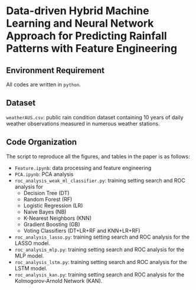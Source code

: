 # Data-driven Hybrid Machine Learning and Neural Network Approach for Predicting Rainfall Patterns with Feature Engineering


## Environment Requirement
All codes are written in `python`. 

## Dataset
`weatherAUS.csv`: public rain condition dataset containing 10 years of daily weather observations measured in numerous weather stations.

## Code Organization
The script to reproduce all the figures, and tables in the paper is as follows:
- `Feature.ipynb`: data processing and feature engineering
- `PCA.ipynb`: PCA analysis
- `roc_analysis_weak_ml_classifier.py`: training setting search and ROC analysis for 
     - Decision Tree (DT)  
     - Random Forest (RF)  
     - Logistic Regression (LR)  
     - Naive Bayes (NB)  
     - K-Nearest Neighbors (KNN)  
     - Gradient Boosting (GB)  
     - Voting Classifiers (DT+LR+RF and KNN+LR+RF)
- `roc_analysis_lasso.py`: training setting search and ROC analysis for the LASSO model.
- `roc_analysis_mlp.py`: training setting search and ROC analysis for the MLP model.
- `roc_analysis_lstm.py`: training setting search and ROC analysis for the LSTM model.
- `roc_analysis_kan.py`: training setting search and ROC analysis for the Kolmogorov-Arnold Network (KAN).
